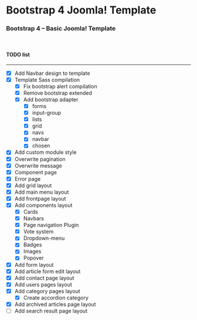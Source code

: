 # Bootstrap 4 Joomla! Template
### Bootstrap 4 – Basic Joomla! Template&nbsp;
&nbsp;

#### TODO list
----------
- [x] Add Navbar design to template
- [x] Template Sass compilation
  - [x] Fix bootstrap alert compilation
  - [x] Remove bootstrap extended
  - [x] Add bootstrap adapter
    - [x] forms
    - [x] input-group
    - [x] lists
    - [x] grid
    - [x] navs
    - [x] navbar
    - [x] chosen
- [x] Add custom module style
- [x] Overwrite pagination
- [x] Overwrite message
- [x] Component page
- [x] Error page
- [x] Add grid layout
- [x] Add main menu layout
- [x] Add frontpage layout
- [x] Add components layout
  - [x] Cards
  - [x] Navbars
  - [x] Page navigation Plugin
  - [x] Vote system
  - [x] Dropdown-menu
  - [x] Badges
  - [x] Images
  - [x] Popover
- [x] Add form layout
- [x] Add article form edit layout
- [x] Add contact page layout
- [x] Add users pages layout
- [x] Add category pages layout
  - [x] Create accordion category
- [x] Add archived articles page layout
- [ ] Add search result page layout
